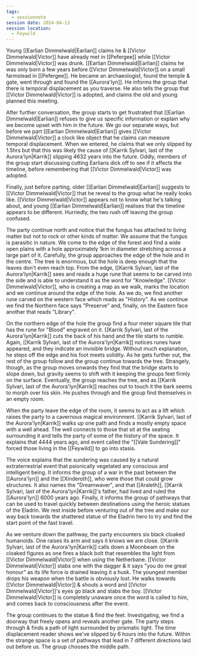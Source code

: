 ```yaml
---
tags:
  - sessionnote
session date: 2024-04-13
session location:
  - Feywild
---
```

Young [[Earlian Dimmelwald|Earlian]] claims he & [[Victor Dimmelwald|Victor]] have already met in [[Pefergee]] while [[Victor Dimmelwald|Victor]] was drunk. [[Earlian Dimmelwald|Earlian]] claims he was only born a few years before [[Victor Dimmelwald|Victor]] on a small farmstead in [[Pefergee]]. He became an archaeologist, found the temple & gate, went through and found the [[Aurora'lyn]]. He informs the group that there is temporal displacement as you traverse. He also tells the group that [[Victor Dimmelwald|Victor]] is adopted, and claims the old and young planned this meeting.

After further conversation, the group starts to get frustrated that [[Earlian Dimmelwald|Earlian]] refuses to give us specific information or explain why we become upset with him in the future. We go our separate ways, but before we part [[Earlian Dimmelwald|Earlian]] gives [[Victor Dimmelwald|Victor]] a clock like object that he claims can measure temporal displacement. When we entered, he claims that we only slipped by 1.5hrs but that this was likely the cause of [[Karrik Sylvari, last of the Aurora'lyn|Karrik]] slipping 4632 years into the future. Oddly, members of the group start discussing cutting Earlians dick off to see if it affects the timeline, before remembering that [[Victor Dimmelwald|Victor]] was adopted.

Finally, just before parting, older [[Earlian Dimmelwald|Earlian]] suggests to [[Victor Dimmelwald|Victor]] that he reveal to the group what he really looks like. [[Victor Dimmelwald|Victor]] appears not to know what he's talking about, and young [[Earlian Dimmelwald|Earlian]] realises that the timeline appears to be different. Hurriedly, the two rush off leaving the group confused.

The party continue north and notice that the fungus has attached to living matter but not to rock or other kinds of matter. We assume that the fungus is parasitic in nature. We come to the edge of the forest and find a wide open plains with a hole approximately 1km in diameter stretching across a large part of it. Carefully, the group approaches the edge of the hole and in the centre. The tree is enormous, but the hole is deep enough that the leaves don't even reach top. From the edge, [[Karrik Sylvari, last of the Aurora'lyn|Karrik]] sees and reads a huge rune that seems to be carved into the side and is able to understand it as the word for "Knowledge". [[Victor Dimmelwald|Victor]], who is creating a map as we walk, marks the location and we continue around the edge of the hole. As we do, we find another rune carved on the western face which reads as "History". As we continue we find the Northern face says "Preserve" and, finally, on the Eastern face another that reads "Library".

On the northern edge of the hole the group find a four meter square tile that has the rune for "Blood" engraved on it. [[Karrik Sylvari, last of the Aurora'lyn|Karrik]] cuts the back of his hand and the tile starts to rumble. Again, [[Karrik Sylvari, last of the Aurora'lyn|Karrik]] notices runes have appeared, and they indicate an invisible bridge. Without much explanation, he steps off the edge and his foot meets solidity. As he gets further out, the rest of the group follow and the group continue towards the tree. Strangely, though, as the group moves onwards they find that the bridge starts to slope down, but gravity seems to shift with it keeping the groups feet firmly on the surface. Eventually, the group reaches the tree, and as [[Karrik Sylvari, last of the Aurora'lyn|Karrik]] reaches out to touch it the bark seems to morph over his skin. He pushes through and the group find themselves in an empty room.

When the party leave the edge of the room, it seems to act as a lift which raises the party to a cavernous magical environment. [[Karrik Sylvari, last of the Aurora'lyn|Karrik]] walks up one path and finds a mostly empty space with a well ahead. The well connects to those that sit at the seating surrounding it and tells the party of some of the history of the space. It explains that 4444 years ago, and event called the "[[Vale Sundering]]" forced those living in the [[Feywild]] to go into stasis.

The voice explains that the sundering was caused by a natural extraterrestrial event that psionically vegetated any conscious and intelligent being. It informs the group of a war in the past between the [[Aurora'lyn]] and the [[Xinderoth]], who were those that could grow structures. It also names the "Dreamwaver", and that [[Araleth]], [[Karrik Sylvari, last of the Aurora'lyn|Karrik]]'s father, had lived and ruled the [[Aurora'lyn]] 6000 years ago. Finally, it informs the group of pathways that can be used to travel quickly between destinations using the heroic statues of the Eladrin. We rest inside before venturing out of the tree and make our way back towards the shattered statue of the Eladrin hero to try and find the start point of the fast travel.

As we venture down the pathway, the party encounters six black cloaked humanoids. One raises its arm and says it knows we are close. [[Karrik Sylvari, last of the Aurora'lyn|Karrik]] calls down a Moonbeam on the cloaked figures as one fires a black bolt that resembles the light from [[Victor Dimmelwald|Victor]] when using the Netherbane. [[Victor Dimmelwald|Victor]] stabs one with the dagger & it says "you do me great honour" as its life force is drained leaving it a husk. The youngest member drops his weapon when the battle is obviously lost. He walks towards [[Victor Dimmelwald|Victor]] & shouts a word and [[Victor Dimmelwald|Victor]]'s eyes go black and stabs the boy. [[Victor Dimmelwald|Victor]] is completely unaware once the word is called to him, and comes back to consciousness after the event.

The group continues to the statue & find the feet. Investigating, we find a doorway that freely opens and reveals another gate. The party steps through & finds a path of light surrounded by prismatic light. The time displacement reader shows we've slipped by 6 hours into the future. Within the strange space is a set of pathways that lead in 7 different directions laid out before us. The group chooses the middle path.